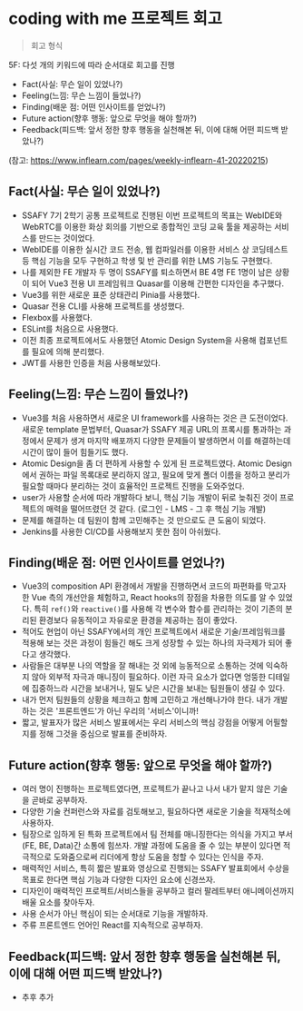 # coding with me 프로젝트 회고

> 회고 형식

5F: 다섯 개의 키워드에 따라 순서대로 회고를 진행

- Fact(사실: 무슨 일이 있었나?)
- Feeling(느낌: 무슨 느낌이 들었나?)
- Finding(배운 점: 어떤 인사이트를 얻었나?)
- Future action(향후 행동: 앞으로 무엇을 해야 할까?)
- Feedback(피드백: 앞서 정한 향후 행동을 실천해본 뒤, 이에 대해 어떤 피드백 받았나?)

(참고: https://www.inflearn.com/pages/weekly-inflearn-41-20220215)

## Fact(사실: 무슨 일이 있었나?)



- SSAFY 7기 2학기 공통 프로젝트로 진행된 이번 프로젝트의 목표는 WebIDE와 WebRTC를 이용한 화상 회의를 기반으로 종합적인 코딩 교육 툴을 제공하는 서비스를 만드는 것이었다.
- WebIDE를 이용한 실시간 코드 전송, 웹 컴파일러를 이용한 서비스 상 코딩테스트 등 핵심 기능을 모두 구현하고 학생 및 반 관리를 위한 LMS 기능도 구현했다.
- 나를 제외한 FE 개발자 두 명이 SSAFY를 퇴소하면서 BE 4명 FE 1명이 남은 상황이 되어 Vue3 전용 UI 프레임워크 Quasar를 이용해 간편한 디자인을 추구했다.
- Vue3를 위한 새로운 표준 상태관리 Pinia를 사용했다.
- Quasar 전용 CLI를 사용해 프로젝트를 생성했다.
- Flexbox를 사용했다.
- ESLint를 처음으로 사용했다.
- 이전 최종 프로젝트에서도 사용했던 Atomic Design System을 사용해 컴포넌트를 필요에 의해 분리했다.
- JWT를 사용한 인증을 처음 사용해보았다.

## Feeling(느낌: 무슨 느낌이 들었나?)

- Vue3를 처음 사용하면서 새로운 UI framework를 사용하는 것은 큰 도전이었다. 새로운 template 문법부터, Quasar가 SSAFY 제공 URL의 프록시를 통과하는 과정에서 문제가 생겨 마지막 배포까지 다양한 문제들이 발생하면서 이를 해결하는데 시간이 많이 들어 힘들기도 했다.
- Atomic Design을 좀 더 편하게 사용할 수 있게 된 프로젝트였다. Atomic Design에서 권하는 파일 목록대로 분리하지 않고, 필요에 맞게 폴더 이름을 정하고 분리가 필요할 때마다 분리하는 것이 효율적인 프로젝트 진행을 도와주었다.
- user가 사용할 순서에 따라 개발하다 보니, 핵심 기능 개발이 뒤로 늦춰진 것이 프로젝트의 매력을 떨어뜨렸던 것 같다. (로그인 - LMS - 그 후 핵심 기능 개발)
- 문제를 해결하는 데 팀원이 함께 고민해주는 것 만으로도 큰 도움이 되었다.
- Jenkins를 사용한 CI/CD를 사용해보지 못한 점이 아쉬웠다.

## Finding(배운 점: 어떤 인사이트를 얻었나?)



- Vue3의 composition API 환경에서 개발을 진행하면서 코드의 파편화를 막고자 한 Vue 측의 개선안을 체험하고, React hooks의 장점을 차용한 의도를 알 수 있었다. 특히 `ref()`와 `reactive()`를 사용해 각 변수와 함수를 관리하는 것이 기존의 분리된 환경보다 유동적이고 자유로운 환경을 제공하는 점이 좋았다. 
- 적어도 현업이 아닌 SSAFY에서의 개인 프로젝트에서 새로운 기술/프레임워크를 적용해 보는 것은 과정이 힘들긴 해도 크게 성장할 수 있는 하나의 자극제가 되어 좋다고 생각했다.
- 사람들은 대부분 나의 역할을 잘 해내는 것 외에 능동적으로 소통하는 것에 익숙하지 않아 외부적 자극과 매니징이 필요하다. 이런 자극 요소가 없다면 엉뚱한 디테일에 집중하느라 시간을 보내거나, 밀도 낮은 시간을 보내는 팀원들이 생길 수 있다.
- 내가 먼저 팀원들의 상황을 체크하고 함께 고민하고 개선해나가야 한다. 내가 개발하는 것은 '프론트엔드'가 아닌 우리의 '서비스'이니까!
- 짧고, 발표자가 많은 서비스 발표에서는 우리 서비스의 핵심 강점을 어떻게 어필할지를 정해 그것을 중심으로 발표를 준비하자.

## Future action(향후 행동: 앞으로 무엇을 해야 할까?)

- 여러 명이 진행하는 프로젝트였다면, 프로젝트가 끝나고 나서 내가 맡지 않은 기술을 곧바로 공부하자.
- 다양한 기술 컨퍼런스와 자료를 검토해보고, 필요하다면 새로운 기술을 적재적소에 사용하자.
- 팀장으로 임하게 된 특화 프로젝트에서 팀 전체를 매니징한다는 의식을 가지고 부서(FE, BE, Data)간 소통에 힘쓰자. 개발 과정에 도움을 줄 수 있는 부분이 있다면 적극적으로 도와줌으로써 리더에게 항상 도움을 청할 수 있다는 인식을 주자.
- 매력적인 서비스, 특히 짧은 발표와 영상으로 진행되는 SSAFY 발표회에서 수상을 목표로 한다면 핵심 기능과 다양한 디자인 요소에 신경쓰자.
- 디자인이 매력적인 프로젝트/서비스들을 공부하고 컬러 팔레트부터 애니메이션까지 배울 요소를 찾아두자.
- 사용 순서가 아닌 핵심이 되는 순서대로 기능을 개발하자.
- 주류 프론트엔드 언어인 React를 지속적으로 공부하자.

## Feedback(피드백: 앞서 정한 향후 행동을 실천해본 뒤, 이에 대해 어떤 피드백 받았나?)

- 추후 추가
